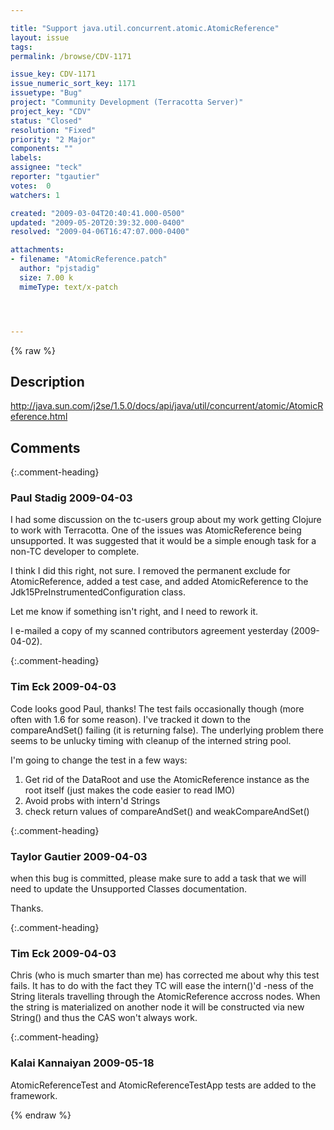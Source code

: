 ```yaml
---

title: "Support java.util.concurrent.atomic.AtomicReference"
layout: issue
tags: 
permalink: /browse/CDV-1171

issue_key: CDV-1171
issue_numeric_sort_key: 1171
issuetype: "Bug"
project: "Community Development (Terracotta Server)"
project_key: "CDV"
status: "Closed"
resolution: "Fixed"
priority: "2 Major"
components: ""
labels: 
assignee: "teck"
reporter: "tgautier"
votes:  0
watchers: 1

created: "2009-03-04T20:40:41.000-0500"
updated: "2009-05-20T20:39:32.000-0400"
resolved: "2009-04-06T16:47:07.000-0400"

attachments:
- filename: "AtomicReference.patch"
  author: "pjstadig"
  size: 7.00 k
  mimeType: text/x-patch




---
```


{% raw %}

## Description

<div markdown="1" class="description">

http://java.sun.com/j2se/1.5.0/docs/api/java/util/concurrent/atomic/AtomicReference.html

</div>

## Comments


{:.comment-heading}
### **Paul Stadig** <span class="date">2009-04-03</span>

<div markdown="1" class="comment">

I had some discussion on the tc-users group about my work getting Clojure to work with Terracotta. One of the issues was AtomicReference being unsupported. It was suggested that it would be a simple enough task for a non-TC developer to complete.

I think I did this right, not sure. I removed the permanent exclude for AtomicReference, added a test case, and added AtomicReference to the Jdk15PreInstrumentedConfiguration class.

Let me know if something isn't right, and I need to rework it.

I e-mailed a copy of my scanned contributors agreement yesterday (2009-04-02).


</div>


{:.comment-heading}
### **Tim Eck** <span class="date">2009-04-03</span>

<div markdown="1" class="comment">

Code looks good Paul, thanks! The test fails occasionally though (more often with 1.6 for some reason). I've tracked it down to the compareAndSet() failing (it is returning false). The underlying problem there seems to be unlucky timing with cleanup of the interned string pool. 

I'm going to change the test in a few ways:
1) Get rid of the DataRoot and use the AtomicReference instance as the root itself (just makes the code easier to read IMO)
2) Avoid probs with intern'd Strings 
3) check return values of compareAndSet() and weakCompareAndSet()



</div>


{:.comment-heading}
### **Taylor Gautier** <span class="date">2009-04-03</span>

<div markdown="1" class="comment">

when this bug is committed, please make sure to add a task that we will need to update the Unsupported Classes documentation.

Thanks.

</div>


{:.comment-heading}
### **Tim Eck** <span class="date">2009-04-03</span>

<div markdown="1" class="comment">

Chris (who is much smarter than me) has corrected me about why this test fails. It has to do with the fact they TC will ease the intern()'d -ness of the String literals travelling through the AtomicReference accross nodes. When the string is materialized on another node it will be constructed via new String() and thus the CAS won't always work. 



</div>


{:.comment-heading}
### **Kalai Kannaiyan** <span class="date">2009-05-18</span>

<div markdown="1" class="comment">

AtomicReferenceTest and AtomicReferenceTestApp tests are added to the framework.

</div>



{% endraw %}
